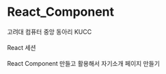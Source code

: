 # React_Component

고려대 컴퓨터 중앙 동아리 KUCC 
<br/>
<br/>
React 세션 
<br/>
<br/>
React Component 만들고 활용해서 자기소개 페이지 만들기
